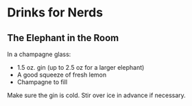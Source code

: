 Drinks for Nerds
================

The Elephant in the Room
------------------------

In a champagne glass:

- 1.5 oz. gin (up to 2.5 oz for a larger elephant)
- A good squeeze of fresh lemon
- Champagne to fill

Make sure the gin is cold.  Stir over ice in advance if necessary.

